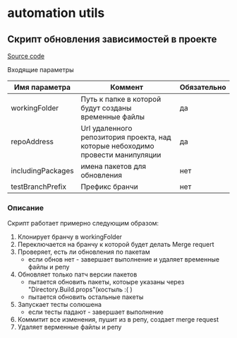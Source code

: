 # automation utils


## Скрипт обновления зависимостей в проекте

[Source code](./update_dependencies.ps1)

Входящие параметры

|Имя параметра        |Коммент                                             | Обязательно |
|---------------------|----------------------------------------------------|-------------|
|workingFolder        |Путь к папке в которой будут созданы временные файлы| да |
|repoAddress          |Url удаленного репозитория проекта, над которые небоходимо провести манипуляции | да |
|includingPackages    |имена пакетов для обновления                        | нет |
|testBranchPrefix     |Префикс бранчи                                      | нет |

### Описание

Скрипт работает примерно следующим образом:

1. Клонирует бранчу в workingFolder
1. Переключается на бранчу к которой будет делать Merge requert
1. Проверяет, есть ли обновления по пакетам
    - если обнов нет - завершает выполнение и удаляет временные файлы и репу
1. Обновляет только патч версии пакетов
    - пытается обновить пакеты, котоыре указаны через "Directory.Build.props"(костыль :( )
    - пытается обновить остальные пакеты
1. Запускает тесты солюшена
    - если тесты падают - завершает выполнение
1. Коммитит все изменения, пушит из в репу, создает merge request
1. Удаляет верменные файлы и репу
